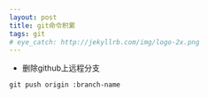 ```yaml
---
layout: post
title: git命令积累
tags: git
# eye_catch: http://jekyllrb.com/img/logo-2x.png
---
```


- 删除github上远程分支

`git push origin :branch-name`
